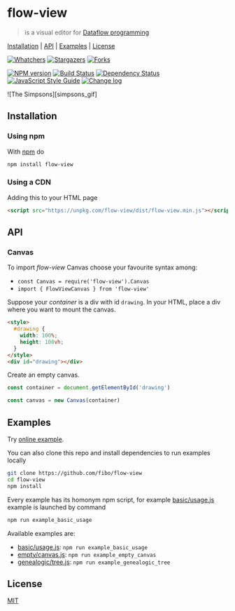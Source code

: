 # flow-view

> is a visual editor for [Dataflow programming][dataflow_wikipedia]

[Installation](#installation) |
[API](#api) |
[Examples](#examples) |
[License](#license)

[![Whatchers](http://g14n.info/svg/github/watchers/flow-view.svg)](https://github.com/fibo/flow-view/watchers) [![Stargazers](http://g14n.info/svg/github/stars/flow-view.svg)](https://github.com/fibo/flow-view/stargazers) [![Forks](http://g14n.info/svg/github/forks/flow-view.svg)](https://github.com/fibo/flow-view/network/members)

[![NPM version](https://badge.fury.io/js/flow-view.svg)](http://badge.fury.io/js/flow-view)
[![Build Status](https://travis-ci.org/fibo/flow-view.svg?branch=master)](https://travis-ci.org/fibo/flow-view?branch=master)
[![Dependency Status](https://david-dm.org/fibo/flow-view.svg)](https://david-dm.org/fibo/flow-view)
[![JavaScript Style Guide](https://img.shields.io/badge/code_style-standard-brightgreen.svg)](https://standardjs.com)
[![Change log](https://img.shields.io/badge/change-log-blue.svg)](http://g14n.info/flow-view/changelog)

![The Simpsons][simpsons_gif]

## Installation

### Using npm

With [npm](https://npmjs.org/) do

```bash
npm install flow-view
```

### Using a CDN

Adding this to your HTML page

```html
<script src="https://unpkg.com/flow-view/dist/flow-view.min.js"></script>
```

## API

### Canvas

To import *flow-view* Canvas choose your favourite syntax among:

* `const Canvas = require('flow-view').Canvas`
* `import { FlowViewCanvas } from 'flow-view'`

Suppose your *container* is a div with id `drawing`.
In your HTML, place a div where you want to mount the canvas.

```html
<style>
  #drawing {
    width: 100%;
    height: 100vh;
  }
</style>
<div id="drawing"></div>
```

Create an empty canvas.

```javascript
const container = document.getElementById('drawing')

const canvas = new Canvas(container)
```

## Examples

Try [online example][online_example].

You can also clone this repo and install dependencies to run examples locally

```bash
git clone https://github.com/fibo/flow-view
cd flow-view
npm install
```

Every example has its homonym npm script, for example [basic/usage.js][example_basic_usage] example is launched by command

```bash
npm run example_basic_usage
```

Available examples are:

* [basic/usage.js][example_basic_usage]: `npm run example_basic_usage`
* [empty/canvas.js][example_empty_canvas]: `npm run example_empty_canvas`
* [genealogic/tree.js][example_genealogic_tree]: `npm run example_genealogic_tree`

## License

[MIT](http://g14n.info/mit-license)

[dflow]: http://g14n.info/dflow "dflow"
[dataflow_wikipedia]: https://en.wikipedia.org/wiki/Dataflow_programming "Dataflow programming"
[example_basic_usage]: https://github.com/fibo/flow-view/blob/master/examples/basic/usage.js
[example_empty_canvas]: https://github.com/fibo/flow-view/blob/master/examples/empty/canvas.js
[example_genealogic_tree]: https://github.com/fibo/flow-view/blob/master/examples/genealogic/tree.js
[online_example]: http://g14n.info/flow-view/example "Online example"
